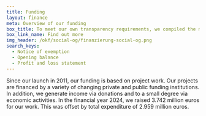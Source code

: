 ```yaml
---
title: Funding
layout: finance
meta: Overview of our funding
box_title: To meet our own transparency requirements, we compiled the most important transparency information
box_link_name: Find out more
img_header: /okf/social-og/finanzierung-social-og.png
search_keys:
  - Notice of exemption
  - Opening balance
  - Profit and loss statement
---
```


Since our launch in 2011, our funding is based on project work. Our projects are financed by a variety of changing private and public funding institutions. In addition, we generate income via donations and to a small degree via economic activities. In the financial year 2024, we raised 3.742 million euros for our work. This was offset by total expenditure of 2.959 million euros.
